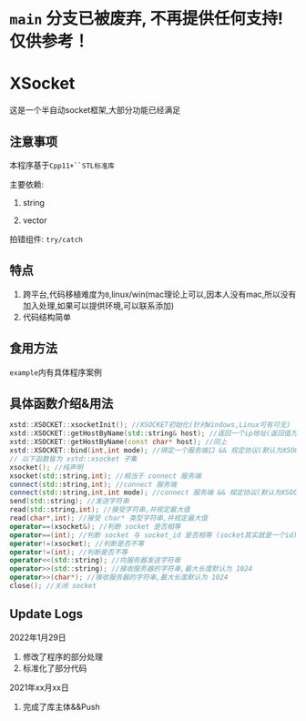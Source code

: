 # `main` 分支已被废弃, 不再提供任何支持! 仅供参考！

# XSocket

这是一个半自动socket框架,大部分功能已经满足

## 注意事项

本程序基于`Cpp11+``STL标准库`

主要依赖:

1. string

2. vector

拍错组件: `try/catch`

## 特点

1. 跨平台,代码移植难度为`0`,linux/win(mac理论上可以,因本人没有mac,所以没有加入处理,如果可以提供环境,可以联系添加)
2. 代码结构简单

## 食用方法

`example`内有具体程序案例



## 具体函数介绍&用法

```cpp
xstd::XSOCKET::xsocketInit(); //XSOCKET初始化(针对Windows,Linux可有可无)
xstd::XSOCKET::getHostByName(std::string& host); //返回一个ip地址(返回值为vector)
xstd::XSOCKET::getHostByName(const char* host); //同上
xstd::XSOCKET::bind(int,int mode); //绑定一个服务端口 && 规定协议(默认为XSOCKET_TCP) 可重复使用,绑定后的套接字共用同一个内存空间
// 以下函数皆为 xstd::xsocket 子集
xsocket(); //纯声明
xsocket(std::string,int); //相当于 connect 服务端
connect(std::string,int); //connect 服务端
connect(std::string,int,int mode); //connect 服务端 && 规定协议(默认为XSOCKET_TCP)
send(std::string); //发送字符串
read(std::string,int); //接受字符串,并规定最大值
read(char*,int); //接受 char* 类型字符串,并规定最大值
operator==(xsocket&); //判断 socket 是否相等
operator==(int); //判断 socket 与 socket_id 是否相等 (socket其实就是一个id)
operator!=(xsocket); //判断是否不等
operator!=(int); //判断是否不等
operator<<(std::string); //向服务器发送字符串
operator>>(std::string); //接收服务器的字符串,最大长度默认为 1024
operator>>(char*); //接收服务器的字符串,最大长度默认为 1024
close(); //关闭 socket
```

## Update Logs

2022年1月29日
1. 修改了程序的部分处理  
2. 标准化了部分代码

2021年xx月xx日
1. 完成了库主体&&Push
